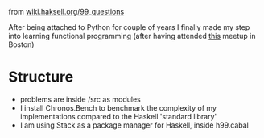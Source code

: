 from [wiki.haksell.org/99_questions](https://wiki.haskell.org/99_questions)

After being attached to Python for couple of years I finally made my step into learning functional programming (after having attended [this](https://www.meetup.com/Weekly-Functional-Programming-Meetup/events/mlhjtqyzfbvb/) meetup in Boston)

Structure
=========
- problems are inside /src as modules
- I install Chronos.Bench to benchmark the complexity of my implementations compared to the Haskell 'standard library'
- I am using Stack as a package manager for Haskell, inside h99.cabal
